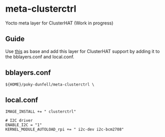 # meta-clusterctrl
Yocto meta layer for ClusterHAT (Work in progress)

## Guide
Use [this](https://jumpnowtek.com/rpi/Raspberry-Pi-Systems-with-Yocto.html) as base and add this layer for ClusterHAT support by adding it to the bblayers.conf and local.conf.

## bblayers.conf
    ${HOME}/poky-dunfell/meta-clusterctrl \

## local.conf
    IMAGE_INSTALL += " clusterctrl"
    
    # I2C driver
    ENABLE_I2C = "1"
    KERNEL_MODULE_AUTOLOAD_rpi += " i2c-dev i2c-bcm2708"

